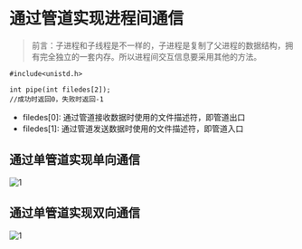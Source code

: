 # 通过管道实现进程间通信
>前言：子进程和子线程是不一样的，子进程是复制了父进程的数据结构，拥有完全独立的一套内存。所以进程间交互信息要采用其他的方法。
```
#include<unistd.h>

int pipe(int filedes[2]);
//成功时返回0，失败时返回-1
```

- filedes[0]: 通过管道接收数据时使用的文件描述符，即管道出口
- filedes[1]: 通过管道发送数据时使用的文件描述符，即管道入口

## 通过单管道实现单向通信
![1](pic/1334023201809222049260351956915723.png)

## 通过单管道实现双向通信
![1](https://img2018.cnblogs.com/blog/1334023/201809/1334023-20180922210748731-382408691.png)